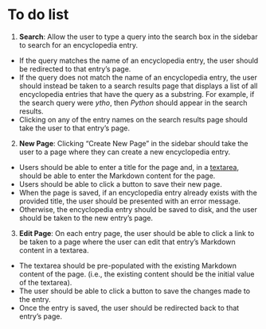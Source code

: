 # To do list


1. **Search**: Allow the user to type a query into the search box in the sidebar to search for an encyclopedia entry.
* If the query matches the name of an encyclopedia entry, the user should be redirected to that entry’s page.
* If the query does not match the name of an encyclopedia entry, the user should instead be taken to a search results page that displays a list of all encyclopedia entries that have the query as a substring. For example, if the search query were *ytho*, then *Python* should appear in the search results.
* Clicking on any of the entry names on the search results page should take the user to that entry’s page.

2. **New Page**: Clicking “Create New Page” in the sidebar should take the user to a page where they can create a new encyclopedia entry.
* Users should be able to enter a title for the page and, in a [textarea](https://www.w3schools.com/tags/tag_textarea.asp), should be able to enter the Markdown content for the page.
* Users should be able to click a button to save their new page.
* When the page is saved, if an encyclopedia entry already exists with the provided title, the user should be presented with an error message.
* Otherwise, the encyclopedia entry should be saved to disk, and the user should be taken to the new entry’s page.

3. **Edit Page**: On each entry page, the user should be able to click a link to be taken to a page where the user can edit that entry’s Markdown content in a textarea.
* The textarea should be pre-populated with the existing Markdown content of the page. (i.e., the existing content should be the initial value of the textarea).
* The user should be able to click a button to save the changes made to the entry.
* Once the entry is saved, the user should be redirected back to that entry’s page.
